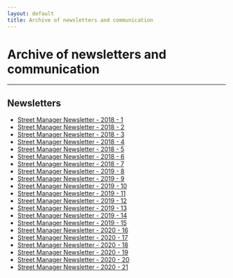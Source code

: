 ```yaml
---
layout: default
title: Archive of newsletters and communication
---
```

<h1 class="govuk-heading-xl">Archive of newsletters and communication</h1>

<hr class="govuk-section-break govuk-section-break--xl govuk-section-break--visible">

<h2 id="documentation" class="govuk-heading-l">Newsletters</h2>

<ul class="govuk-list govuk-list--bullet">
  <li>
    <a class="govuk-link" href="{{ site.baseurl }}/assets/files/archive/180702_Street%20Manager%20Newsletter%201.pdf">
      Street Manager Newsletter - 2018 - 1
    </a>
  </li>
  <li>
    <a class="govuk-link" href="{{ site.baseurl }}/assets/files/archive/180724_Street%20Manager%20Newsletter%202.pdf">
      Street Manager Newsletter - 2018 - 2
    </a>
  </li>
  <li>
    <a class="govuk-link" href="{{ site.baseurl }}/assets/files/archive/180823_Street%20Manager%20Newsletter%203.pdf">
      Street Manager Newsletter - 2018 - 3
    </a>
  </li>
  <li>
    <a class="govuk-link" href="{{ site.baseurl }}/assets/files/archive/180911_Street%20Manager%20Newsletter%204.pdf">
      Street Manager Newsletter - 2018 - 4
    </a>
  </li>
  <li>
    <a class="govuk-link" href="{{ site.baseurl }}/assets/files/archive/180927_Street%20Manager%20Newsletter%205.pdf">
      Street Manager Newsletter - 2018 - 5
    </a>
  </li>
  <li>
    <a class="govuk-link" href="{{ site.baseurl }}/assets/files/archive/181018_Street%20Manager%20Newsletter%206.pdf">
      Street Manager Newsletter - 2018 - 6
    </a>
  </li>
  <li>
    <a class="govuk-link" href="{{ site.baseurl }}/assets/files/archive/181207_Street%20Manager%20Newsletter%207.pdf">
      Street Manager Newsletter - 2018 - 7
    </a>
  </li>
  <li>
    <a class="govuk-link" href="{{ site.baseurl }}/assets/files/archive/190117_Street%20Manager%20Newsletter%208.pdf">
      Street Manager Newsletter - 2019 - 8
    </a>
  </li>
  <li>
    <a class="govuk-link" href="{{ site.baseurl }}/assets/files/archive/190319_Street%20Manager%20Newsletter%209.pdf">
      Street Manager Newsletter - 2019 - 9
    </a>
  </li>
  <li>
    <a class="govuk-link" href="{{ site.baseurl }}/assets/files/archive/190501_Street%20Manager%20Newsletter%2010.docx">
      Street Manager Newsletter - 2019 - 10
    </a>
  </li>
   <li>
    <a class="govuk-link" href="{{ site.baseurl }}/assets/files/archive/190610_Street%20Manager%20Newsletter%2011.pdf">
      Street Manager Newsletter - 2019 - 11
    </a>
  </li>
   <li>
    <a class="govuk-link" href="{{ site.baseurl }}/assets/files/archive/Street%20Manager%20Newsletter%2012.pdf">
      Street Manager Newsletter - 2019 - 12
    </a>
  </li>
   <li>
    <a class="govuk-link" href="{{ site.baseurl }}/assets/files/archive/Street%20Manager%20Newsletter%2013.pdf">
      Street Manager Newsletter - 2019 - 13
    </a>
  </li>
   <li>
    <a class="govuk-link" href="{{ site.baseurl }}/assets/files/archive/Street%20Manager%20Newsletter%2014%20(1).pdf">
      Street Manager Newsletter - 2019 - 14
    </a>
  </li>
   <li>
    <a class="govuk-link" href="{{ site.baseurl }}/assets/files/archive/Street%20Manager%20Newsletter%2015%20December%202019.pdf">
      Street Manager Newsletter - 2019 - 15
    </a>
  </li>
   <li>
    <a class="govuk-link" href="{{ site.baseurl }}/assets/files/archive/Street-Manager-Newsletter-16-January-2020.pdf">
      Street Manager Newsletter - 2020 - 16
    </a>
  </li>
  <li>
    <a class="govuk-link" href="{{ site.baseurl 
}}/assets/files/archive/Street-Manager-Newsletter-17-January-2020.pdf">
      Street Manager Newsletter - 2020 - 17
    </a>
  </li>
  <li>
    <a class="govuk-link" href="{{ site.baseurl 
}}/assets/files/archive/Street%20Manager%20Newsletter%2018_10%20February%202020.pdf">
      Street Manager Newsletter - 2020 - 18
    </a>
  </li>
  <li>
    <a class="govuk-link" href="{{ site.baseurl 
}}/assets/files/archive/Street-Manager-Newsletter-19-February-2020.pdf">
      Street Manager Newsletter - 2020 - 19
    </a>
  </li>
    <li>
    <a class="govuk-link" href="{{ site.baseurl 
}}/assets/files/archive/Street-Manager-Newsletter-13-March-2020.pdf">
      Street Manager Newsletter - 2020 - 20
    </a>
  </li>
  <li>
    <a class="govuk-link" href="{{ site.baseurl 
}}/assets/files/archive/Street-Manager-Newsletter-27-March-2020.pdf">
      Street Manager Newsletter - 2020 - 21
    </a>
  </li>
